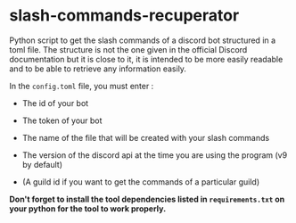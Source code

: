 # slash-commands-recuperator
Python script to get the slash commands of a discord bot structured in a toml file. The structure is not the one given in the official Discord documentation but it is close to it, it is intended to be more easily readable and to be able to retrieve any information easily.

In the `config.toml` file, you must enter :

- The id of your bot
- The token of your bot

- The name of the file that will be created with your slash commands
- The version of the discord api at the time you are using the program (v9 by default)

- (A guild id if you want to get the commands of a particular guild)

**Don't forget to install the tool dependencies listed in `requirements.txt` on your python for the tool to work properly.**
